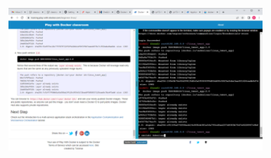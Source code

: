 ![](https://github.com/oadeniran/Dockerlabs-picture-submission/blob/main/beginner-linux/Screenshot%20(25).png)
